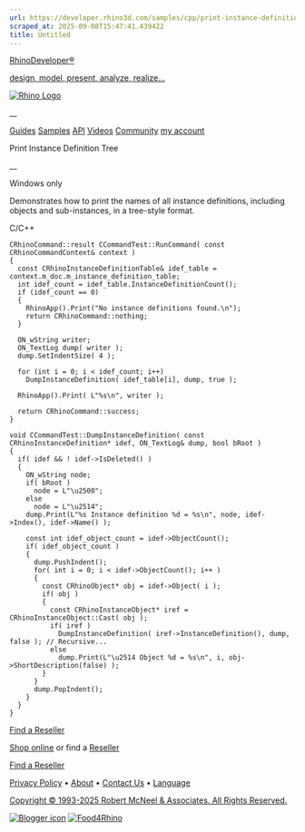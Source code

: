 ```yaml
---
url: https://developer.rhino3d.com/samples/cpp/print-instance-definition-tree/
scraped_at: 2025-09-08T15:47:41.439422
title: Untitled
---
```


[RhinoDeveloper®](/)

[design, model, present, analyze, realize...](/)

[![Rhino Logo](https://developer.rhino3d.com/images/rhinodevlogo.png)](/)

__

[Guides](https://developer.rhino3d.com/guides)
[Samples](https://developer.rhino3d.com/samples)
[API](https://developer.rhino3d.com/api)
[Videos](https://developer.rhino3d.com/videos)
[Community](https://discourse.mcneel.com/c/rhino-developer) [my account
](https://www.rhino3d.com/my-account/ "Manage your account, licenses, and
teams")

Print Instance Definition Tree

__

Windows only

Demonstrates how to print the names of all instance definitions, including
objects and sub-instances, in a tree-style format.

C/C++

    
    
    CRhinoCommand::result CCommandTest::RunCommand( const CRhinoCommandContext& context )
    {
      const CRhinoInstanceDefinitionTable& idef_table = context.m_doc.m_instance_definition_table;
      int idef_count = idef_table.InstanceDefinitionCount();
      if (idef_count == 0)
      {
        RhinoApp().Print("No instance definitions found.\n");
        return CRhinoCommand::nothing;
      }
    
      ON_wString writer;
      ON_TextLog dump( writer );
      dump.SetIndentSize( 4 );
    
      for (int i = 0; i < idef_count; i++)
        DumpInstanceDefinition( idef_table[i], dump, true );
    
      RhinoApp().Print( L"%s\n", writer );
    
      return CRhinoCommand::success;
    }
    
    void CCommandTest::DumpInstanceDefinition( const CRhinoInstanceDefinition* idef, ON_TextLog& dump, bool bRoot )
    {
      if( idef && ! idef->IsDeleted() )
      {
        ON_wString node;
        if( bRoot )
          node = L"\u2500";
        else
          node = L"\u2514";
        dump.Print(L"%s Instance definition %d = %s\n", node, idef->Index(), idef->Name() );
    
        const int idef_object_count = idef->ObjectCount();
        if( idef_object_count )
        {
          dump.PushIndent();
          for( int i = 0; i < idef->ObjectCount(); i++ )
          {
            const CRhinoObject* obj = idef->Object( i );
            if( obj )
            {
              const CRhinoInstanceObject* iref = CRhinoInstanceObject::Cast( obj );
              if( iref )
                DumpInstanceDefinition( iref->InstanceDefinition(), dump, false ); // Recursive...
              else
                dump.Print(L"\u2514 Object %d = %s\n", i, obj->ShortDescription(false) );
            }
          }
          dump.PopIndent();
        }
      }
    }
    

  

[Find a Reseller](https://www.rhino3d.com/sales)

[Shop online](https://www.rhino3d.com/store) or find a
[Reseller](https://www.rhino3d.com/sales)

[Find a Reseller](https://www.rhino3d.com/sales)

[Privacy Policy](https://www.rhino3d.com/privacy) •
[About](https://www.rhino3d.com/mcneel/about) • [Contact
Us](https://www.rhino3d.com/mcneel/contact) • [
Language](https://www.rhino3d.com/language "Change to a different region or
language")

[Copyright © 1993-2025 Robert McNeel & Associates. All Rights
Reserved.](https://www.rhino3d.com/mcneel/about)

[](https://www.facebook.com/McNeelRhinoceros/)
[](https://twitter.com/bobmcneel) [](https://www.linkedin.com/groups/75313/)
[](https://www.youtube.com/user/RhinoGuide/videos) [](https://vimeo.com/rhino)
[![Blogger
icon](https://developer.rhino3d.com/images/blogger.svg)](http://blog.rhino3d.com/)
[![Food4Rhino](https://developer.rhino3d.com/images/f4r_icon_01.svg)](https://www.food4rhino.com)

